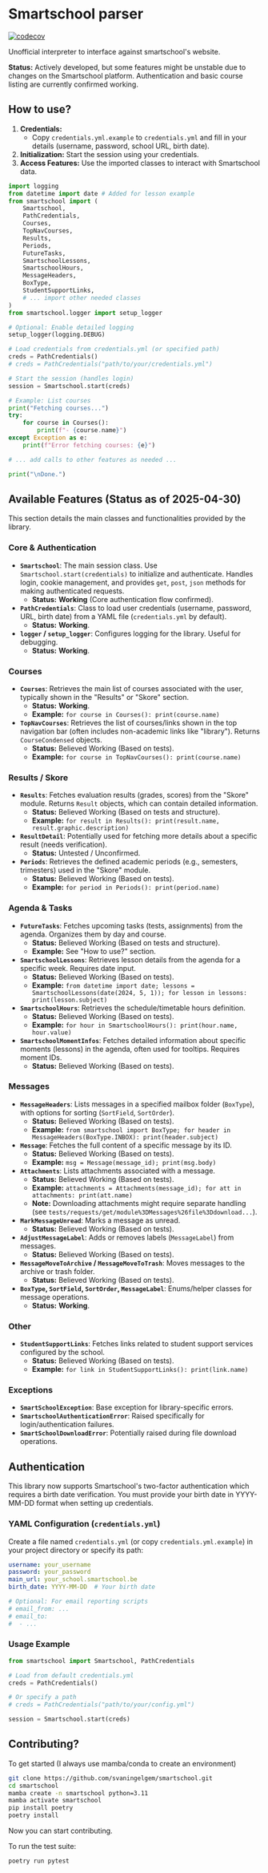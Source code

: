 # Smartschool parser

[![codecov](https://codecov.io/gh/svaningelgem/smartschool/graph/badge.svg?token=U0A3H3K4L0)](https://codecov.io/gh/svaningelgem/smartschool)

Unofficial interpreter to interface against smartschool's website.

**Status:** Actively developed, but some features might be unstable due to changes on the Smartschool platform. Authentication and basic course listing are currently confirmed working.

## How to use?

1.  **Credentials:**
    *   Copy `credentials.yml.example` to `credentials.yml` and fill in your details (username, password, school URL, birth date).
2.  **Initialization:** Start the session using your credentials.
3.  **Access Features:** Use the imported classes to interact with Smartschool data.

```python
import logging
from datetime import date # Added for lesson example
from smartschool import (
    Smartschool,
    PathCredentials,
    Courses,
    TopNavCourses,
    Results,
    Periods,
    FutureTasks,
    SmartschoolLessons,
    SmartschoolHours,
    MessageHeaders,
    BoxType,
    StudentSupportLinks,
    # ... import other needed classes
)
from smartschool.logger import setup_logger

# Optional: Enable detailed logging
setup_logger(logging.DEBUG)

# Load credentials from credentials.yml (or specified path)
creds = PathCredentials()
# creds = PathCredentials("path/to/your/credentials.yml")

# Start the session (handles login)
session = Smartschool.start(creds)

# Example: List courses
print("Fetching courses...")
try:
    for course in Courses():
        print(f"- {course.name}")
except Exception as e:
    print(f"Error fetching courses: {e}")

# ... add calls to other features as needed ...

print("\nDone.")
```

## Available Features (Status as of 2025-04-30)

This section details the main classes and functionalities provided by the library.

### Core & Authentication

*   **`Smartschool`**: The main session class. Use `Smartschool.start(credentials)` to initialize and authenticate. Handles login, cookie management, and provides `get`, `post`, `json` methods for making authenticated requests.
    *   **Status:** **Working** (Core authentication flow confirmed).
*   **`PathCredentials`**: Class to load user credentials (username, password, URL, birth date) from a YAML file (`credentials.yml` by default).
    *   **Status:** **Working**.
*   **`logger` / `setup_logger`**: Configures logging for the library. Useful for debugging.
    *   **Status:** **Working**.

### Courses

*   **`Courses`**: Retrieves the main list of courses associated with the user, typically shown in the "Results" or "Skore" section.
    *   **Status:** **Working**.
    *   **Example:** `for course in Courses(): print(course.name)`
*   **`TopNavCourses`**: Retrieves the list of courses/links shown in the top navigation bar (often includes non-academic links like "library"). Returns `CourseCondensed` objects.
    *   **Status:** Believed Working (Based on tests).
    *   **Example:** `for course in TopNavCourses(): print(course.name)`

### Results / Skore

*   **`Results`**: Fetches evaluation results (grades, scores) from the "Skore" module. Returns `Result` objects, which can contain detailed information.
    *   **Status:** Believed Working (Based on tests and structure).
    *   **Example:** `for result in Results(): print(result.name, result.graphic.description)`
*   **`ResultDetail`**: Potentially used for fetching more details about a specific result (needs verification).
    *   **Status:** Untested / Unconfirmed.
*   **`Periods`**: Retrieves the defined academic periods (e.g., semesters, trimesters) used in the "Skore" module.
    *   **Status:** Believed Working (Based on tests).
    *   **Example:** `for period in Periods(): print(period.name)`

### Agenda & Tasks

*   **`FutureTasks`**: Fetches upcoming tasks (tests, assignments) from the agenda. Organizes them by day and course.
    *   **Status:** Believed Working (Based on tests and structure).
    *   **Example:** See "How to use?" section.
*   **`SmartschoolLessons`**: Retrieves lesson details from the agenda for a specific week. Requires date input.
    *   **Status:** Believed Working (Based on tests).
    *   **Example:** `from datetime import date; lessons = SmartschoolLessons(date(2024, 5, 1)); for lesson in lessons: print(lesson.subject)`
*   **`SmartschoolHours`**: Retrieves the schedule/timetable hours definition.
    *   **Status:** Believed Working (Based on tests).
    *   **Example:** `for hour in SmartschoolHours(): print(hour.name, hour.value)`
*   **`SmartschoolMomentInfos`**: Fetches detailed information about specific moments (lessons) in the agenda, often used for tooltips. Requires moment IDs.
    *   **Status:** Believed Working (Based on tests).

### Messages

*   **`MessageHeaders`**: Lists messages in a specified mailbox folder (`BoxType`), with options for sorting (`SortField`, `SortOrder`).
    *   **Status:** Believed Working (Based on tests).
    *   **Example:** `from smartschool import BoxType; for header in MessageHeaders(BoxType.INBOX): print(header.subject)`
*   **`Message`**: Fetches the full content of a specific message by its ID.
    *   **Status:** Believed Working (Based on tests).
    *   **Example:** `msg = Message(message_id); print(msg.body)`
*   **`Attachments`**: Lists attachments associated with a message.
    *   **Status:** Believed Working (Based on tests).
    *   **Example:** `attachments = Attachments(message_id); for att in attachments: print(att.name)`
    *   **Note:** Downloading attachments might require separate handling (see `tests/requests/get/module%3DMessages%26file%3Ddownload...`).
*   **`MarkMessageUnread`**: Marks a message as unread.
    *   **Status:** Believed Working (Based on tests).
*   **`AdjustMessageLabel`**: Adds or removes labels (`MessageLabel`) from messages.
    *   **Status:** Believed Working (Based on tests).
*   **`MessageMoveToArchive` / `MessageMoveToTrash`**: Moves messages to the archive or trash folder.
    *   **Status:** Believed Working (Based on tests).
*   **`BoxType`, `SortField`, `SortOrder`, `MessageLabel`**: Enums/helper classes for message operations.
    *   **Status:** **Working**.

### Other

*   **`StudentSupportLinks`**: Fetches links related to student support services configured by the school.
    *   **Status:** Believed Working (Based on tests).
    *   **Example:** `for link in StudentSupportLinks(): print(link.name)`

### Exceptions

*   **`SmartSchoolException`**: Base exception for library-specific errors.
*   **`SmartschoolAuthenticationError`**: Raised specifically for login/authentication failures.
*   **`SmartSchoolDownloadError`**: Potentially raised during file download operations.

## Authentication

This library now supports Smartschool's two-factor authentication which requires a birth date verification. You must provide your birth date in YYYY-MM-DD format when setting up credentials.

### YAML Configuration (`credentials.yml`)

Create a file named `credentials.yml` (or copy `credentials.yml.example`) in your project directory or specify its path:

```yaml
username: your_username
password: your_password
main_url: your_school.smartschool.be
birth_date: YYYY-MM-DD  # Your birth date

# Optional: For email reporting scripts
# email_from: ...
# email_to:
#  - ...
```

### Usage Example

```python
from smartschool import Smartschool, PathCredentials

# Load from default credentials.yml
creds = PathCredentials()

# Or specify a path
# creds = PathCredentials("path/to/your/config.yml")

session = Smartschool.start(creds)
```

## Contributing?
To get started (I always use mamba/conda to create an environment)
```bash
git clone https://github.com/svaningelgem/smartschool.git
cd smartschool
mamba create -n smartschool python=3.11
mamba activate smartschool
pip install poetry
poetry install
```
Now you can start contributing.

To run the test suite:
```bash
poetry run pytest
```
